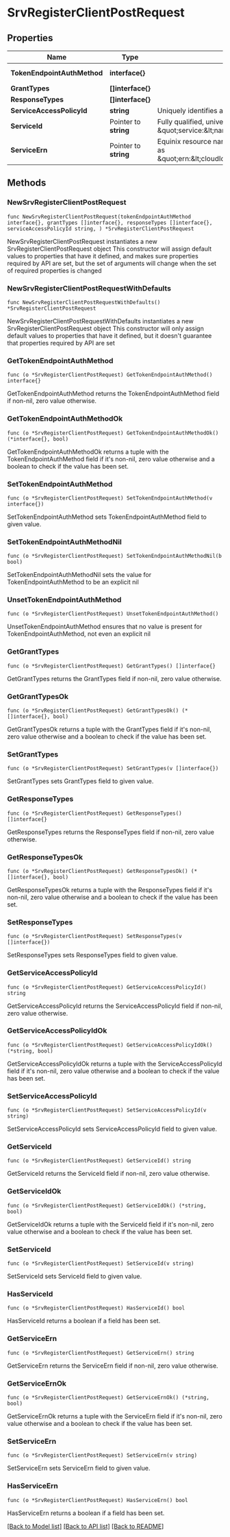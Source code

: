 # SrvRegisterClientPostRequest

## Properties

Name | Type | Description | Notes
------------ | ------------- | ------------- | -------------
**TokenEndpointAuthMethod** | **interface{}** |  | [default to client_secret_basic]
**GrantTypes** | **[]interface{}** |  | 
**ResponseTypes** | **[]interface{}** |  | 
**ServiceAccessPolicyId** | **string** | Uniquely identifies an access policy within a project. | 
**ServiceId** | Pointer to **string** | Fully qualified, universally unique id of a service. Starts with the NamespaceId. Formatted like   \&quot;service:&amp;lt;namespace&amp;gt;/&amp;lt;service&amp;gt;\&quot;. | [optional] 
**ServiceErn** | Pointer to **string** | Equinix resource name, a universally unique identifier for a resource across all clouds, regions, and   services. Formatted as   \&quot;ern:&amp;lt;cloudId&amp;gt;:&amp;lt;serviceId&amp;gt;:&amp;lt;regionId&amp;gt;:&amp;lt;projectId&amp;gt;:&amp;lt;resourceType&amp;gt;:&amp;lt;resourceId&amp;gt;\&quot;. | [optional] 

## Methods

### NewSrvRegisterClientPostRequest

`func NewSrvRegisterClientPostRequest(tokenEndpointAuthMethod interface{}, grantTypes []interface{}, responseTypes []interface{}, serviceAccessPolicyId string, ) *SrvRegisterClientPostRequest`

NewSrvRegisterClientPostRequest instantiates a new SrvRegisterClientPostRequest object
This constructor will assign default values to properties that have it defined,
and makes sure properties required by API are set, but the set of arguments
will change when the set of required properties is changed

### NewSrvRegisterClientPostRequestWithDefaults

`func NewSrvRegisterClientPostRequestWithDefaults() *SrvRegisterClientPostRequest`

NewSrvRegisterClientPostRequestWithDefaults instantiates a new SrvRegisterClientPostRequest object
This constructor will only assign default values to properties that have it defined,
but it doesn't guarantee that properties required by API are set

### GetTokenEndpointAuthMethod

`func (o *SrvRegisterClientPostRequest) GetTokenEndpointAuthMethod() interface{}`

GetTokenEndpointAuthMethod returns the TokenEndpointAuthMethod field if non-nil, zero value otherwise.

### GetTokenEndpointAuthMethodOk

`func (o *SrvRegisterClientPostRequest) GetTokenEndpointAuthMethodOk() (*interface{}, bool)`

GetTokenEndpointAuthMethodOk returns a tuple with the TokenEndpointAuthMethod field if it's non-nil, zero value otherwise
and a boolean to check if the value has been set.

### SetTokenEndpointAuthMethod

`func (o *SrvRegisterClientPostRequest) SetTokenEndpointAuthMethod(v interface{})`

SetTokenEndpointAuthMethod sets TokenEndpointAuthMethod field to given value.


### SetTokenEndpointAuthMethodNil

`func (o *SrvRegisterClientPostRequest) SetTokenEndpointAuthMethodNil(b bool)`

 SetTokenEndpointAuthMethodNil sets the value for TokenEndpointAuthMethod to be an explicit nil

### UnsetTokenEndpointAuthMethod
`func (o *SrvRegisterClientPostRequest) UnsetTokenEndpointAuthMethod()`

UnsetTokenEndpointAuthMethod ensures that no value is present for TokenEndpointAuthMethod, not even an explicit nil
### GetGrantTypes

`func (o *SrvRegisterClientPostRequest) GetGrantTypes() []interface{}`

GetGrantTypes returns the GrantTypes field if non-nil, zero value otherwise.

### GetGrantTypesOk

`func (o *SrvRegisterClientPostRequest) GetGrantTypesOk() (*[]interface{}, bool)`

GetGrantTypesOk returns a tuple with the GrantTypes field if it's non-nil, zero value otherwise
and a boolean to check if the value has been set.

### SetGrantTypes

`func (o *SrvRegisterClientPostRequest) SetGrantTypes(v []interface{})`

SetGrantTypes sets GrantTypes field to given value.


### GetResponseTypes

`func (o *SrvRegisterClientPostRequest) GetResponseTypes() []interface{}`

GetResponseTypes returns the ResponseTypes field if non-nil, zero value otherwise.

### GetResponseTypesOk

`func (o *SrvRegisterClientPostRequest) GetResponseTypesOk() (*[]interface{}, bool)`

GetResponseTypesOk returns a tuple with the ResponseTypes field if it's non-nil, zero value otherwise
and a boolean to check if the value has been set.

### SetResponseTypes

`func (o *SrvRegisterClientPostRequest) SetResponseTypes(v []interface{})`

SetResponseTypes sets ResponseTypes field to given value.


### GetServiceAccessPolicyId

`func (o *SrvRegisterClientPostRequest) GetServiceAccessPolicyId() string`

GetServiceAccessPolicyId returns the ServiceAccessPolicyId field if non-nil, zero value otherwise.

### GetServiceAccessPolicyIdOk

`func (o *SrvRegisterClientPostRequest) GetServiceAccessPolicyIdOk() (*string, bool)`

GetServiceAccessPolicyIdOk returns a tuple with the ServiceAccessPolicyId field if it's non-nil, zero value otherwise
and a boolean to check if the value has been set.

### SetServiceAccessPolicyId

`func (o *SrvRegisterClientPostRequest) SetServiceAccessPolicyId(v string)`

SetServiceAccessPolicyId sets ServiceAccessPolicyId field to given value.


### GetServiceId

`func (o *SrvRegisterClientPostRequest) GetServiceId() string`

GetServiceId returns the ServiceId field if non-nil, zero value otherwise.

### GetServiceIdOk

`func (o *SrvRegisterClientPostRequest) GetServiceIdOk() (*string, bool)`

GetServiceIdOk returns a tuple with the ServiceId field if it's non-nil, zero value otherwise
and a boolean to check if the value has been set.

### SetServiceId

`func (o *SrvRegisterClientPostRequest) SetServiceId(v string)`

SetServiceId sets ServiceId field to given value.

### HasServiceId

`func (o *SrvRegisterClientPostRequest) HasServiceId() bool`

HasServiceId returns a boolean if a field has been set.

### GetServiceErn

`func (o *SrvRegisterClientPostRequest) GetServiceErn() string`

GetServiceErn returns the ServiceErn field if non-nil, zero value otherwise.

### GetServiceErnOk

`func (o *SrvRegisterClientPostRequest) GetServiceErnOk() (*string, bool)`

GetServiceErnOk returns a tuple with the ServiceErn field if it's non-nil, zero value otherwise
and a boolean to check if the value has been set.

### SetServiceErn

`func (o *SrvRegisterClientPostRequest) SetServiceErn(v string)`

SetServiceErn sets ServiceErn field to given value.

### HasServiceErn

`func (o *SrvRegisterClientPostRequest) HasServiceErn() bool`

HasServiceErn returns a boolean if a field has been set.


[[Back to Model list]](../README.md#documentation-for-models) [[Back to API list]](../README.md#documentation-for-api-endpoints) [[Back to README]](../README.md)


